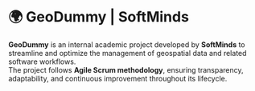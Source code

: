# 🌍 GeoDummy | SoftMinds

**GeoDummy** is an internal academic project developed by **SoftMinds** to streamline and optimize the management of geospatial data and related software workflows.  
The project follows **Agile Scrum methodology**, ensuring transparency, adaptability, and continuous improvement throughout its lifecycle.



